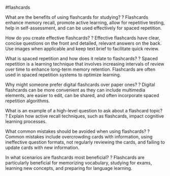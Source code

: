 #flashcards

What are the benefits of using flashcards for studying?
?
Flashcards enhance memory recall, promote active learning, allow for repetitive testing, help in self-assessment, and can be used effectively for spaced repetition.

How do you create effective flashcards?
?
Effective flashcards have clear, concise questions on the front and detailed, relevant answers on the back. Use images when applicable and keep text brief to facilitate quick review.

What is spaced repetition and how does it relate to flashcards?
?
Spaced repetition is a learning technique that involves increasing intervals of review over time to enhance long-term memory retention. Flashcards are often used in spaced repetition systems to optimize learning.

Why might someone prefer digital flashcards over paper ones?
?
Digital flashcards can be more convenient as they can include multimedia elements, are easier to edit, can be shared, and often incorporate spaced repetition algorithms.

What is an example of a high-level question to ask about a flashcard topic?
?
Explain how active recall techniques, such as flashcards, impact cognitive learning processes.

What common mistakes should be avoided when using flashcards?
?
Common mistakes include overcrowding cards with information, using ineffective question formats, not regularly reviewing the cards, and failing to update cards with new information.

In what scenarios are flashcards most beneficial?
?
Flashcards are particularly beneficial for memorizing vocabulary, studying for exams, learning new concepts, and preparing for language learning.

